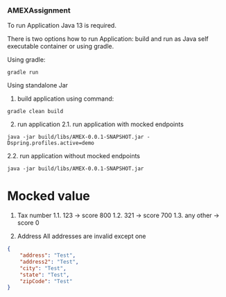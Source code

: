 ### AMEXAssignment
To run Application Java 13 is required.

There is two options how to run Application:
build and run as Java self executable container or using gradle.

Using gradle:
```shell script
gradle run
```

Using standalone Jar

1. build application using command:
```shell script
gradle clean build
```

2. run application
2.1. run application with mocked endpoints
```shell script
java -jar build/libs/AMEX-0.0.1-SNAPSHOT.jar -Dspring.profiles.active=demo
```
2.2. run application without mocked endpoints
```shell script
java -jar build/libs/AMEX-0.0.1-SNAPSHOT.jar
```

# Mocked value
1. Tax number
1.1. 123 -> score 800
1.2. 321 -> score 700
1.3. any other -> score 0

2. Address
All addresses are invalid except one
```json
{
    "address": "Test",
    "address2": "Test",
    "city": "Test",
    "state": "Test",
    "zipCode": "Test"
}
```

